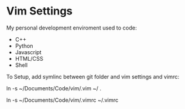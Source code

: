# Vim Settings
My personal development enviroment used to code:
- C++
- Python
- Javascript
- HTML/CSS
- Shell

To Setup, add symlinc between git folder and vim settings and vimrc:

ln -s ~/Documents/Code/vim/.vim ~/ .


ln -s ~/Documents/Code/vim/.vimrc ~/.vimrc
